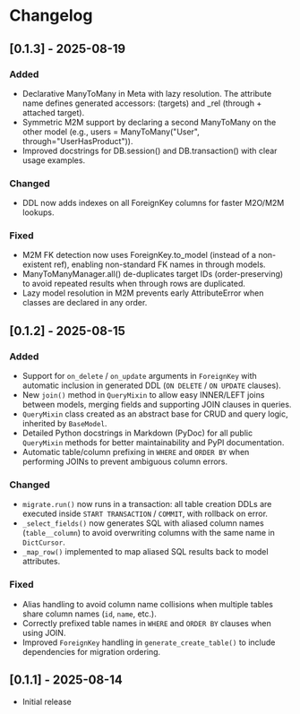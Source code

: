 # Changelog

## [0.1.3] - 2025-08-19
### Added
- Declarative ManyToMany in Meta with lazy resolution. The attribute name defines generated accessors: <name> (targets) and <name>_rel (through + attached target).
- Symmetric M2M support by declaring a second ManyToMany on the other model (e.g., users = ManyToMany("User", through="UserHasProduct")).
- Improved docstrings for DB.session() and DB.transaction() with clear usage examples.

### Changed
- DDL now adds indexes on all ForeignKey columns for faster M2O/M2M lookups.

### Fixed
- M2M FK detection now uses ForeignKey.to_model (instead of a non-existent ref), enabling non-standard FK names in through models.
- ManyToManyManager.all() de-duplicates target IDs (order-preserving) to avoid repeated results when through rows are duplicated.
- Lazy model resolution in M2M prevents early AttributeError when classes are declared in any order.

## [0.1.2] - 2025-08-15
### Added
- Support for `on_delete` / `on_update` arguments in `ForeignKey` with automatic inclusion in generated DDL (`ON DELETE` / `ON UPDATE` clauses).
- New `join()` method in `QueryMixin` to allow easy INNER/LEFT joins between models, merging fields and supporting JOIN clauses in queries.
- `QueryMixin` class created as an abstract base for CRUD and query logic, inherited by `BaseModel`.
- Detailed Python docstrings in Markdown (PyDoc) for all public `QueryMixin` methods for better maintainability and PyPI documentation.
- Automatic table/column prefixing in `WHERE` and `ORDER BY` when performing JOINs to prevent ambiguous column errors.

### Changed
- `migrate.run()` now runs in a transaction: all table creation DDLs are executed inside `START TRANSACTION` / `COMMIT`, with rollback on error.
- `_select_fields()` now generates SQL with aliased column names (`table__column`) to avoid overwriting columns with the same name in `DictCursor`.
- `_map_row()` implemented to map aliased SQL results back to model attributes.

### Fixed
- Alias handling to avoid column name collisions when multiple tables share column names (`id`, `name`, etc.).
- Correctly prefixed table names in `WHERE` and `ORDER BY` clauses when using JOIN.
- Improved `ForeignKey` handling in `generate_create_table()` to include dependencies for migration ordering.

## [0.1.1] - 2025-08-14
- Initial release
